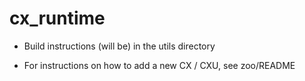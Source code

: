 # cx_runtime

* Build instructions (will be) in the utils directory

* For instructions on how to add a new CX / CXU, see zoo/README